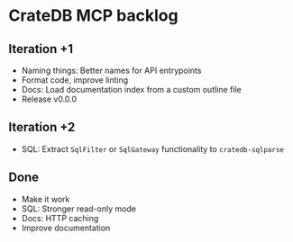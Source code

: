 # CrateDB MCP backlog

## Iteration +1
- Naming things: Better names for API entrypoints
- Format code, improve linting
- Docs: Load documentation index from a custom outline file
- Release v0.0.0

## Iteration +2
- SQL: Extract `SqlFilter` or `SqlGateway` functionality to `cratedb-sqlparse`

## Done
- Make it work
- SQL: Stronger read-only mode
- Docs: HTTP caching
- Improve documentation
